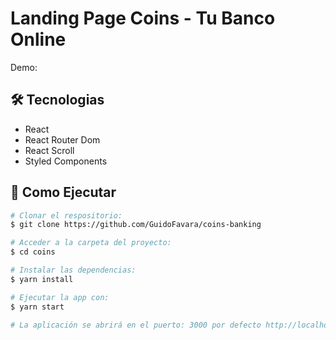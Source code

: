 # Landing Page Coins - Tu Banco Online

Demo:

## 🛠️ Tecnologias

- React
- React Router Dom
- React Scroll
- Styled Components

## 🧭 Como Ejecutar

```bash
# Clonar el respositorio:
$ git clone https://github.com/GuidoFavara/coins-banking
```

```bash
# Acceder a la carpeta del proyecto:
$ cd coins

# Instalar las dependencias:
$ yarn install

# Ejecutar la app con:
$ yarn start

# La aplicación se abrirá en el puerto: 3000 por defecto http://localhost:3000
```
